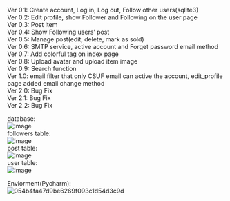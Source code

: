 Ver 0.1: Create account, Log in, Log out, Follow other users(sqlite3)  
Ver 0.2: Edit profile, show Follower and Following on the user page  
Ver 0.3: Post item  
Ver 0.4: Show Following users’ post  
Ver 0.5: Manage post(edit, delete, mark as sold)  
Ver 0.6: SMTP service, active account and Forget password email method  
Ver 0.7: Add colorful tag on index page  
Ver 0.8: Upload avatar and upload item image  
Ver 0.9: Search function  
Ver 1.0: email filter that only CSUF email can active the account, edit_profile page added email change method  
Ver 2.0: Bug Fix  
Ver 2.1: Bug Fix  
Ver 2.2: Bug Fix  

database:  
![image](https://user-images.githubusercontent.com/54606160/205164917-ccf0cc43-3464-49a3-a55e-7626417cdb69.png)    
followers table:  
![image](https://user-images.githubusercontent.com/54606160/205165100-4c827c33-ffbc-4532-86cc-c59bb5d570de.png)  
post table:  
![image](https://user-images.githubusercontent.com/54606160/205165181-2c779559-8ce9-4097-95f1-90ac7feace41.png)  
user table:  
![image](https://user-images.githubusercontent.com/54606160/205165224-ff8097ae-b0dc-4867-9df3-854dac97482f.png)  











Enviorment(Pycharm):  
![054b4fa47d9be6269f093c1d54d3c9d](https://user-images.githubusercontent.com/54606160/202177549-95be8569-557a-42ca-a12a-39a19f118f2d.png)  
